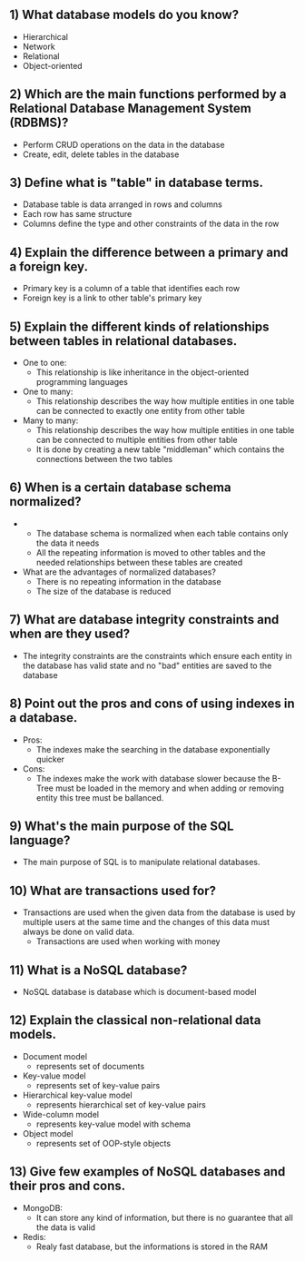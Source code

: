 ## 1) What database models do you know?
* Hierarchical
* Network
* Relational
* Object-oriented

## 2) Which are the main functions performed by a Relational Database Management System (RDBMS)?
* Perform CRUD operations on the data in the database
* Create, edit, delete tables in the database

## 3) Define what is "table" in database terms.
* Database table is data arranged in rows and columns
* Each row has same structure
* Columns define the type and other constraints of the data in the row

## 4) Explain the difference between a primary and a foreign key.
* Primary key is a column of a table that identifies each row
* Foreign key is a link to other table's primary key

## 5) Explain the different kinds of relationships between tables in relational databases.
* One to one:
    - This relationship is like inheritance in the object-oriented programming languages
* One to many:
    - This relationship describes the way how multiple entities in one table can be connected to exactly one entity from other table
* Many to many:
    - This relationship describes the way how multiple entities in one table can be connected to multiple entities from other table
    - It is done by creating a new table "middleman" which contains the connections between the two tables

## 6) When is a certain database schema normalized?
* 
    - The database schema is normalized when each table contains only the data it needs
    - All the repeating information is moved to other tables and the needed relationships between these tables are created
* What are the advantages of normalized databases?
    - There is no repeating information in the database
    - The size of the database is reduced

## 7) What are database integrity constraints and when are they used?
* The integrity constraints are the constraints which ensure each entity in the database has valid state and no "bad" entities are saved to the database

## 8) Point out the pros and cons of using indexes in a database.
* Pros:
    - The indexes make the searching in the database exponentially quicker
* Cons:
    - The indexes make the work with database slower because the B-Tree must be loaded in the memory and when adding or removing entity this tree must be ballanced.

## 9) What's the main purpose of the SQL language?
* The main purpose of SQL is to manipulate relational databases.

## 10) What are transactions used for?
* Transactions are used when the given data from the database is used by multiple users at the same time and the changes of this data must always be done on valid data.
    - Transactions are used when working with money

## 11) What is a NoSQL database?
* NoSQL database is database which is document-based model

## 12) Explain the classical non-relational data models.
* Document model
    - represents set of documents
* Key-value model
    - represents set of key-value pairs
* Hierarchical key-value model
    - represents hierarchical set of key-value pairs
* Wide-column model
    - represents key-value model with schema
* Object model
    - represents set of OOP-style objects

## 13) Give few examples of NoSQL databases and their pros and cons.
* MongoDB:
    - It can store any kind of information, but there is no guarantee that all the data is valid
* Redis:
    - Realy fast database, but the informations is stored in the RAM